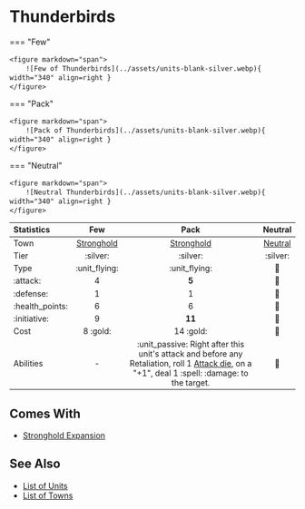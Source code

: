 # Thunderbirds

=== "Few"

    <figure markdown="span">
        ![Few of Thunderbirds](../assets/units-blank-silver.webp){ width="340" align=right }
    </figure>

=== "Pack"

    <figure markdown="span">
        ![Pack of Thunderbirds](../assets/units-blank-silver.webp){ width="340" align=right }
    </figure>

=== "Neutral"

    <figure markdown="span">
        ![Neutral Thunderbirds](../assets/units-blank-silver.webp){ width="340" align=right }
    </figure>


| Statistics | Few | Pack | Neutral |
| :--- | :---: | :---: | :---: |
| Town | [Stronghold](../towns/stronghold.md) | [Stronghold](../towns/stronghold.md) | [Neutral](../towns/neutral.md) |
| Tier | :silver: | :silver: | :silver: |
| Type | :unit_flying: | :unit_flying: | 🚧 |
| :attack: | 4 | **5** | 🚧 |
| :defense: | 1 | 1 | 🚧 |
| :health_points: | 6 | 6 | 🚧 |
| :initiative: | 9 | **11** | 🚧 |
| Cost | 8 :gold: | 14 :gold: | 🚧 |
| Abilities | - | :unit_passive: Right after this unit's attack and before any Retaliation, roll 1 [Attack die](../dice.md#attack-die), on a "+1", deal 1 :spell: :damage: to the target. | 🚧 |


## Comes With

- [Stronghold Expansion](../content.md)


## See Also

- [List of Units](index.md)
- [List of Towns](../towns/index.md)